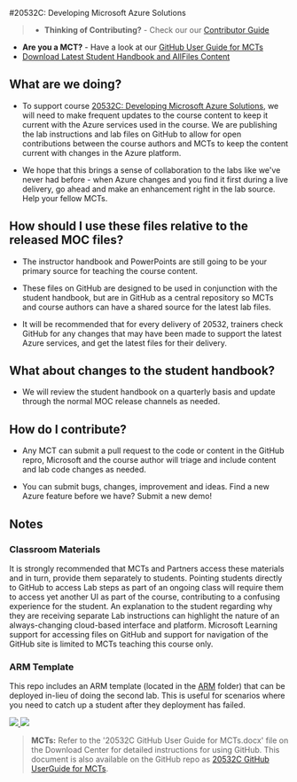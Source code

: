 #20532C: Developing Microsoft Azure Solutions

> - **Thinking of Contributing?** - Check our our [Contributor Guide](contributor_guide.md)
- **Are you a MCT?** - Have a look at our [GitHub User Guide for MCTs](mct_guide.md)
- [Download Latest Student Handbook and AllFiles Content](https://github.com/MicrosoftLearning/20532-DevelopingMicrosoftAzureSolutions/releases/latest)

## What are we doing?

- To support course [20532C: Developing Microsoft Azure Solutions](https://www.microsoft.com/learning/en-us/course.aspx?ID=20532C), we will need to make frequent updates to the course content to keep it current with the Azure services used in the course.  We are publishing the lab instructions and lab files on GitHub to allow for open contributions between the course authors and MCTs to keep the content current with changes in the Azure platform.

- We hope that this brings a sense of collaboration to the labs like we've never had before - when Azure changes and you find it first during a live delivery, go ahead and make an enhancement right in the lab source.  Help your fellow MCTs.

## How should I use these files relative to the released MOC files?

- The instructor handbook and PowerPoints are still going to be your primary source for teaching the course content.

- These files on GitHub are designed to be used in conjunction with the student handbook, but are in GitHub as a central repository so MCTs and course authors can have a shared source for the latest lab files.

- It will be recommended that for every delivery of 20532, trainers check GitHub for any changes that may have been made to support the latest Azure services, and get the latest files for their delivery.

## What about changes to the student handbook?

- We will review the student handbook on a quarterly basis and update through the normal MOC release channels as needed.

## How do I contribute?

- Any MCT can submit a pull request to the code or content in the GitHub repro, Microsoft and the course author will triage and include content and lab code changes as needed.

- You can submit bugs, changes, improvement and ideas.  Find a new Azure feature before we have?  Submit a new demo!

## Notes

### Classroom Materials

It is strongly recommended that MCTs and Partners access these materials and in turn, provide them separately to students.  Pointing students directly to GitHub to access Lab steps as part of an ongoing class will require them to access yet another UI as part of the course, contributing to a confusing experience for the student. An explanation to the student regarding why they are receiving separate Lab instructions can highlight the nature of an always-changing cloud-based interface and platform. Microsoft Learning support for accessing files on GitHub and support for navigation of the GitHub site is limited to MCTs teaching this course only.

### ARM Template

This repo includes an ARM template (located in the [ARM](/ARM) folder) that can be deployed in-lieu of doing the second lab. This is useful for scenarios where you need to catch up a student after they deployment has failed.

<a href="https://portal.azure.com/#create/Microsoft.Template/uri/https%3A%2F%2Fraw.githubusercontent.com%2FMicrosoftLearning%2F20532-DevelopingMicrosoftAzureSolutions%2Fc-release%2FARM%2Flabvm.deploy.json" target="_blank">
    <img src="http://azuredeploy.net/deploybutton.png"/>
</a>
<a href="http://armviz.io/#/?load=https:%2F%2Fraw.githubusercontent.com%2FMicrosoftLearning%2F20532-DevelopingMicrosoftAzureSolutions%2Fc-release%2FARM%2Flabvm.deploy.json" target="_blank">
    <img src="http://armviz.io/visualizebutton.png"/>
</a>

> **MCTs:** Refer to the '20532C GitHub User Guide for MCTs.docx' file on the Download Center for detailed instructions for using GitHub. This document is also available on the GitHub repo as [20532C GitHub UserGuide for MCTs](20532CGitHubUserGuideforMCTs.md).  
